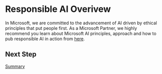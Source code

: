 # Responsible AI Overivew

In Microsoft, we are committed to the advancement of AI driven by ethical principles that put people first. As a Microsoft Partner, we highly recommend you learn about Microsoft AI principles, approach and how to pub responsible AI in action from [here](https://www.microsoft.com/ai/responsible-ai).

## Next Step

[Summary](./summary.md)
